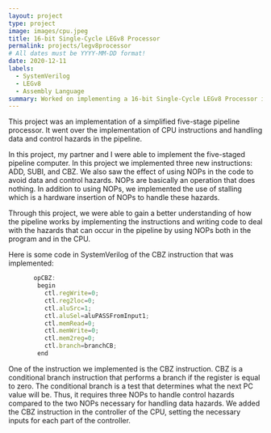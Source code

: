 ```yaml
---
layout: project
type: project
image: images/cpu.jpeg
title: 16-bit Single-Cycle LEGv8 Processor
permalink: projects/legv8processor
# All dates must be YYYY-MM-DD format!
date: 2020-12-11
labels:
  - SystemVerilog
  - LEGv8
  - Assembly Language
summary: Worked on implementing a 16-bit Single-Cycle LEGv8 Processor in SystemVerilog, while learning about computer architecture and circuit design.
---
```


This project was an implementation of a simplified five-stage pipeline processor. It went over the implementation of CPU instructions and handling data and control hazards in the pipeline. 

In this project, my partner and I were able to implement the five-staged pipeline computer. In this project we implemented three new instructions: ADD, SUBI, and CBZ. We also saw the effect of using NOPs in the code to avoid data and control hazards. NOPs are basically an operation that does nothing. In addition to using NOPs, we implemented the use of stalling which is a hardware insertion of NOPs to handle these hazards.

Through this project, we were able to gain a better understanding of how the pipeline works by implementing the instructions and writing code to deal with the hazards that can occur in the pipeline by using NOPs both in the program and in the CPU.

Here is some code in SystemVerilog of the CBZ instruction that was implemented:

```js
       opCBZ:
        begin
          ctl.regWrite=0;
          ctl.reg2loc=0;
          ctl.aluSrc=1;
          ctl.aluSel=aluPASSFromInput1;
          ctl.memRead=0;
          ctl.memWrite=0;
          ctl.mem2reg=0;
          ctl.branch=branchCB;
        end
```

One of the instruction we implemented is the CBZ instruction. CBZ is a conditional branch instruction that performs a branch if the register is equal to zero. The conditional branch is a test that determines what the next PC value will be. Thus, it requires three NOPs to handle control hazards compared to the two NOPs necessary for handling data hazards. We added the CBZ instruction in the controller of the CPU, setting the necessary inputs for each part of the controller.
